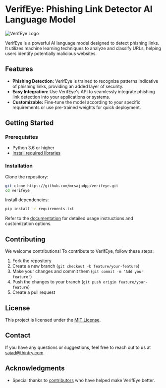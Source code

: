 # VerifEye: Phishing Link Detector AI Language Model

![VerifEye Logo](https://i.postimg.cc/yN2gZ5ZX/verifeye-logo.png)

VerifEye is a powerful AI language model designed to detect phishing links. It utilizes machine learning techniques to analyze and classify URLs, helping users identify potentially malicious websites.

## Features

- **Phishing Detection:** VerifEye is trained to recognize patterns indicative of phishing links, providing an added layer of security.
- **Easy Integration:** Use VerifEye's API to seamlessly integrate phishing link detection into your applications or systems.
- **Customizable:** Fine-tune the model according to your specific requirements or use pre-trained weights for quick deployment.

## Getting Started

### Prerequisites

- Python 3.6 or higher
- [Install required libraries](https://github.com/mrsajadpp/verifeye/blob/main/requirements.txt)

### Installation

Clone the repository:

```bash
git clone https://github.com/mrsajadpp/verifeye.git
cd verifeye
```

Install dependencies:

```bash
pip install -r requirements.txt
```

Refer to the [documentation](https://github.com/mrsajadpp/verifeye/blob/main/docs) for detailed usage instructions and customization options.

## Contributing

We welcome contributions! To contribute to VerifEye, follow these steps:
1. Fork the repository
2. Create a new branch (`git checkout -b feature/your-feature`)
3. Make your changes and commit them (`git commit -m 'Add your feature'`)
4. Push the changes to your branch (`git push origin feature/your-feature`)
5. Create a pull request

## License

This project is licensed under the [MIT License](https://github.com/mrsajadpp/verifeye/blob/main/LICENSE).

## Contact

If you have any questions or suggestions, feel free to reach out to us at [sajad@thintry.com](mailto:sajad@thintry.com).

## Acknowledgments

- Special thanks to [contributors](https://github.com/mrsajadpp/verifeye/graphs/contributors) who have helped make VerifEye better.
